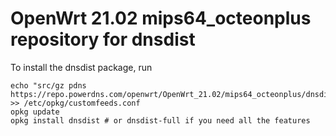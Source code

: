 OpenWrt 21.02 mips64_octeonplus repository for dnsdist
========

To install the dnsdist package, run

```
echo "src/gz pdns https://repo.powerdns.com/openwrt/OpenWrt_21.02/mips64_octeonplus/dnsdist" >> /etc/opkg/customfeeds.conf
opkg update
opkg install dnsdist # or dnsdist-full if you need all the features
```
